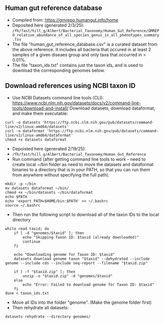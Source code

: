 ## Human gut reference database
- Compiled from: https://gmrepo.humangut.info/home
- Deposited here (generated 2/3/25): ```/fh/fast/hill_g/Albert/Bacterial_Taxonomy/Human_Gut_Reference/GMREPO_relative_abundance_of_all_species_genus_in_all_phenotypes_summary.tsv```
- The file "human_gut_reference_database.csv" is a curated dataset from the above reference.  It includes all bacteria that occured in at least 2 samples of a given diseaes group and only taxa that occurred in > 0.01%.
- The file "taxon_ids.txt" contains just the taxon ids, and is used to download the corresponding genomes below.

## Download references using NCBI taxon ID
- Use NCBI Datasets command line tools (CLI): https://www.ncbi.nlm.nih.gov/datasets/docs/v2/command-line-tools/download-and-install/
Download datasets, download dataformat, and make them executable:
```
curl -o datasets 'https://ftp.ncbi.nlm.nih.gov/pub/datasets/command-line/v2/linux-amd64/datasets'
curl -o dataformat 'https://ftp.ncbi.nlm.nih.gov/pub/datasets/command-line/v2/linux-amd64/dataformat'
chmod +x datasets dataformat
```

- Depoisted here (generated 2/19/25):
- ```/fh/fast/hill_g/Albert/Bacterial_Taxonomy/Human_Gut_Reference```
- Run command (after getting command line tools to work - need to create local ~/bin folder as need to move the datasets and dataformat binaries to a directory that is in your PATH, so that you can run them from anywhere without specifying the full path).
```
mkdir -p ~/bin
mv datasets dataformat ~/bin/
chmod +x ~/bin/datasets ~/bin/dataformat
echo $PATH
echo 'export PATH=$HOME/bin:$PATH' >> ~/.bashrc
source ~/.bashrc
```
- Then run the following script to download all of the taxon IDs to the local directory
```
while read taxid; do
    if [ -d "genomes/$taxid" ]; then
        echo "Skipping Taxon ID: $taxid (already downloaded)"
        continue
    fi
    
    echo "Downloading genome for Taxon ID: $taxid"
    datasets download genome taxon "$taxid" --dehydrated --include genome --include cds --include seq-report --filename "$taxid.zip"
    
    if [ -f "$taxid.zip" ]; then
        unzip -o "$taxid.zip" -d "genomes/$taxid"
    else
        echo "Error: Failed to download genome for Taxon ID: $taxid"
    fi
done < taxon_ids.txt
```
- Move all IDs into the folder "genome". (Make the genome folder first)
- Then rehydrate all datasets:
```
datasets rehydrate --directory genomes/
```
